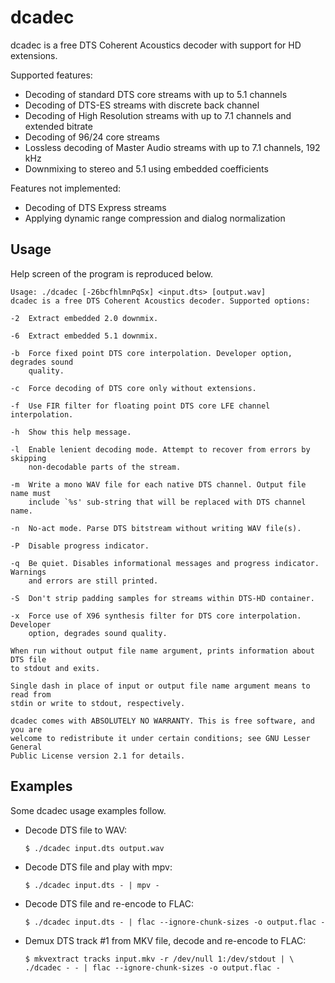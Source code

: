 dcadec
======

dcadec is a free DTS Coherent Acoustics decoder with support for HD extensions.

Supported features:

* Decoding of standard DTS core streams with up to 5.1 channels
* Decoding of DTS-ES streams with discrete back channel
* Decoding of High Resolution streams with up to 7.1 channels and extended bitrate
* Decoding of 96/24 core streams
* Lossless decoding of Master Audio streams with up to 7.1 channels, 192 kHz
* Downmixing to stereo and 5.1 using embedded coefficients

Features not implemented:

* Decoding of DTS Express streams
* Applying dynamic range compression and dialog normalization

Usage
-----

Help screen of the program is reproduced below.
```
Usage: ./dcadec [-26bcfhlmnPqSx] <input.dts> [output.wav]
dcadec is a free DTS Coherent Acoustics decoder. Supported options:

-2  Extract embedded 2.0 downmix.

-6  Extract embedded 5.1 downmix.

-b  Force fixed point DTS core interpolation. Developer option, degrades sound
    quality.

-c  Force decoding of DTS core only without extensions.

-f  Use FIR filter for floating point DTS core LFE channel interpolation.

-h  Show this help message.

-l  Enable lenient decoding mode. Attempt to recover from errors by skipping
    non-decodable parts of the stream.

-m  Write a mono WAV file for each native DTS channel. Output file name must
    include `%s' sub-string that will be replaced with DTS channel name.

-n  No-act mode. Parse DTS bitstream without writing WAV file(s).

-P  Disable progress indicator.

-q  Be quiet. Disables informational messages and progress indicator. Warnings
    and errors are still printed.

-S  Don't strip padding samples for streams within DTS-HD container.

-x  Force use of X96 synthesis filter for DTS core interpolation. Developer
    option, degrades sound quality.

When run without output file name argument, prints information about DTS file
to stdout and exits.

Single dash in place of input or output file name argument means to read from
stdin or write to stdout, respectively.

dcadec comes with ABSOLUTELY NO WARRANTY. This is free software, and you are
welcome to redistribute it under certain conditions; see GNU Lesser General
Public License version 2.1 for details.
```

Examples
--------

Some dcadec usage examples follow.

* Decode DTS file to WAV:  

  ```
  $ ./dcadec input.dts output.wav
  ```

* Decode DTS file and play with mpv:  

  ```
  $ ./dcadec input.dts - | mpv -
  ```

* Decode DTS file and re-encode to FLAC:  

  ```
  $ ./dcadec input.dts - | flac --ignore-chunk-sizes -o output.flac -
  ```

* Demux DTS track #1 from MKV file, decode and re-encode to FLAC:

  ```
  $ mkvextract tracks input.mkv -r /dev/null 1:/dev/stdout | \
  ./dcadec - - | flac --ignore-chunk-sizes -o output.flac -
  ```
